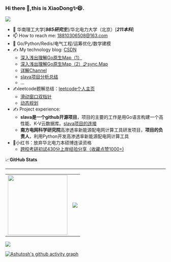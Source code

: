 ### Hi there 👋,this is XiaoDong✨😄.
<div align> <img src="https://visitor-badge.glitch.me/badge?page_id=ChongWu-Dong" /> </div>

- 🔭 华南理工大学[_**985研究生**_]/华北电力大学（北京）[_**211本科**_]
- 📫 How to reach me: 18810306508@163.com
- 🌱 Go/Python/Redis/电气工程/运筹优化/数学建模
- ✍️ My technology blog: [CSDN](https://blog.csdn.net/Dong_chongwu?spm=1000.2115.3001.5343)
  - [深入浅出理解Go原生Map（1）](https://blog.csdn.net/Dong_chongwu/article/details/128862493?spm=1001.2014.3001.5501)
  - [深入浅出理解Go原生Map（2）之sync.Map](https://blog.csdn.net/Dong_chongwu/article/details/128862744?spm=1001.2014.3001.5501)
  - [详解Channel](https://blog.csdn.net/Dong_chongwu/article/details/128823557?spm=1001.2014.3001.5501)
  - [slava项目分析总结](https://blog.csdn.net/Dong_chongwu/article/details/129016498?spm=1001.2014.3001.5501)
  - ...
- ✍️leetcode题解总结：[leetcode个人主页](https://leetcode.cn/u/xiao-dong-r3/)
  - [滑动窗口双指针](https://leetcode.cn/problems/zui-chang-bu-han-zhong-fu-zi-fu-de-zi-zi-fu-chuan-lcof/solution/hua-dong-chuang-kou-shuang-zhi-zhen-by-x-ilqz/)
  - [动态规划](https://leetcode.cn/problems/coin-change/solution/dong-tai-gui-hua-ling-qian-dui-huan-by-x-92uo/)
- ✍️ Project experience:
  - **slava是一个github开源项目**，项目的主要的工作是用Go语言构建一个高性能、K-V云数据库。[slava项目的连接](https://github.com/ChongWu-Dong/slava)
  - **南方电网科学研究院**高渗透率新能源配电网计算工具研发项目，**项目的负责人**，利用Python开发高渗透率新能源配电网计算工具
- 📝小红书：放弃华北电力本硕博连读资格
  - [跨校考研初试430分上岸经验分享（收藏点赞1000+)](https://www.xiaohongshu.com/user/profile/5f376d64000000000100246e)


📈**GitHub Stats**
___

<table><tr><td><img height="187px" src="https://github-readme-stats.vercel.app/api?username=ChongWu-Dong&hide_title=true&hide_border=true&show_icons=trueline_height=21&text_color=000&icon_color=000&bg_color=0,ea6161,ffc64d,fffc4d,52fa5a&theme=graywhite" border=0></td><td><img src="https://github-readme-streak-stats.herokuapp.com/?user=ChongWu-Dong" border=0></td></tr></table>

<div> <img src="https://github-profile-trophy.vercel.app/?username=ChongWu-Dong" /> </div>

[![Ashutosh's github activity graph](https://github-readme-activity-graph.cyclic.app/graph?username=ChongWu-Dong&theme=react)](https://github.com/ashutosh00710/github-readme-activity-graph)




<!--
**ChongWu-Dong/ChongWu-Dong** is a ✨ _special_ ✨ repository because its `README.md` (this file) appears on your GitHub profile.

Here are some ideas to get you started:

- 🔭 I’m currently working on ...
- 🌱 I’m currently learning ...
- 👯 I’m looking to collaborate on ...
- 🤔 I’m looking for help with ...
- 💬 Ask me about ...
-  ...
- 😄 Pronouns: ...
- ⚡ Fun fact: ...
-->
